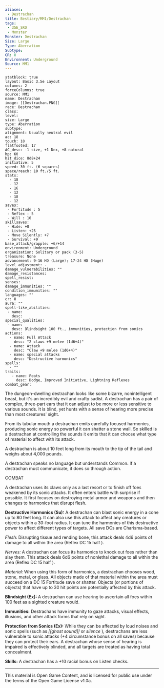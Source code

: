 ```yaml
---
aliases:
 - Destrachan
title: Bestiary/MM1/Destrachan
tags: 
 - 35E_SRD
 - Monster
Monster: Destrachan
Size: Large
Type: Aberration
Subtype: 
CR: 8
Environnent: Underground
Source: MM1
---
```


```statblock
statblock: true
layout: Basic 3.5e Layout
columns: 2
forceColumns: true
source: MM1 
name: Destrachan
image: [[Destrachan.PNG]]
race: Destrachan
class: 
level: 
size: Large
type: Aberration
subtype: 
alignment: Usually neutral evil
ac: 18
touch: 10
flatfooted: 17
AC_desc: -1 size, +1 Dex, +8 natural
hp: 60
hit_dice: 8d8+24
initiative: 5
speed: 30 ft. (6 squares)
space/reach: 10 ft./5 ft.
stats:
  - 18
  - 12
  - 16
  - 12
  - 18
  - 12
saves:
 - Fortitude : 5
 - Reflex : 5
 - Will : 10
skillsaves:
 - Hide: +8
 - Listen: +25
 - Move Silently: +7
 - Survival: +9
base_attack/grapple: +6/+14
environment: Underground
organization: Solitary or pack (3-5)
treasure: None
advancement: 9-16 HD (Large); 17-24 HD (Huge)
level_adjustment: -
damage_vulnerabilities: ""
damage_resistances: 
spell_resist: 
senses: 
damage_immunities: ""
condition_immunities: ""
languages: ""
cr: 8
aura: ""
spell-like_abilities:
 - name: 
   desc: 
special_qualities:
 - name:
   desc: Blindsight 100 ft., immunities, protection from sonics
actions:
  - name: Full Attack
    desc: "2 claws +9 melee (1d6+4)"
  - name: Attack
    desc: "Claw +9 melee (1d6+4)"
  - name: special attacks
    desc: "Destructive harmonics"
spells:
  - ""
traits:
   - name: Feats
     desc: Dodge, Improved Initiative, Lightning Reflexes
combat_gear:  
```


The dungeon-dwelling destrachan looks like some bizarre, nonintelligent beast, but it's an incredibly evil and crafty sadist. A destrachan has a pair of complex, three-part ears that it can adjust to be more or less sensitive to various sounds. It is blind, yet hunts with a sense of hearing more precise than most creatures' sight.

From its tubular mouth a destrachan emits carefully focused harmonics, producing sonic energy so powerful it can shatter a stone wall. So skilled is a destrachan at controlling the sounds it emits that it can choose what type of material to affect with its attack.

A destrachan is about 10 feet long from its mouth to the tip of the tail and weighs about 4,000 pounds.

A destrachan speaks no language but understands Common. If a destrachan must communicate, it does so through action.

COMBAT

A destrachan uses its claws only as a last resort or to finish off foes weakened by its sonic attacks. It often enters battle with surprise if possible. It first focuses on destroying metal armor and weapons and then changes to harmonics that disrupt flesh.


**Destructive Harmonics (Su):** A destrachan can blast sonic energy in a cone up to 80 feet long. It can also use this attack to affect any creatures or objects within a 30-foot radius. It can tune the harmonics of this destructive power to affect different types of targets. All save DCs are Charisma-based.


*Flesh:* Disrupting tissue and rending bone, this attack deals 4d6 points of damage to all within the area (Reflex DC 15 half ).


*Nerves:* A destrachan can focus its harmonics to knock out foes rather than slay them. This attack deals 6d6 points of nonlethal damage to all within the area (Reflex DC 15 half ).


*Material:* When using this form of harmonics, a destrachan chooses wood, stone, metal, or glass. All objects made of that material within the area must succeed on a DC 15 Fortitude save or shatter. Objects (or portions of objects) that have up to 30 hit points are potentially affected by this attack.


**Blindsight (Ex):** A destrachan can use hearing to ascertain all foes within 100 feet as a sighted creature would.


**Immunities:** Destrachans have immunity to gaze attacks, visual effects, illusions, and other attack forms that rely on sight.


**Protection from Sonics (Ex):** While they can be affected by loud noises and sonic spells (such as *[[ghost sound]]* or *silence* ), destrachans are less vulnerable to sonic attacks (+4 circumstance bonus on all saves) because they can protect their ears. A destrachan whose sense of hearing is impaired is effectively blinded, and all targets are treated as having total concealment.


**Skills:** A destrachan has a +10 racial bonus on Listen checks.

---

This material is Open Game Content, and is licensed for public use under the terms of the Open Game License v1.0a.
